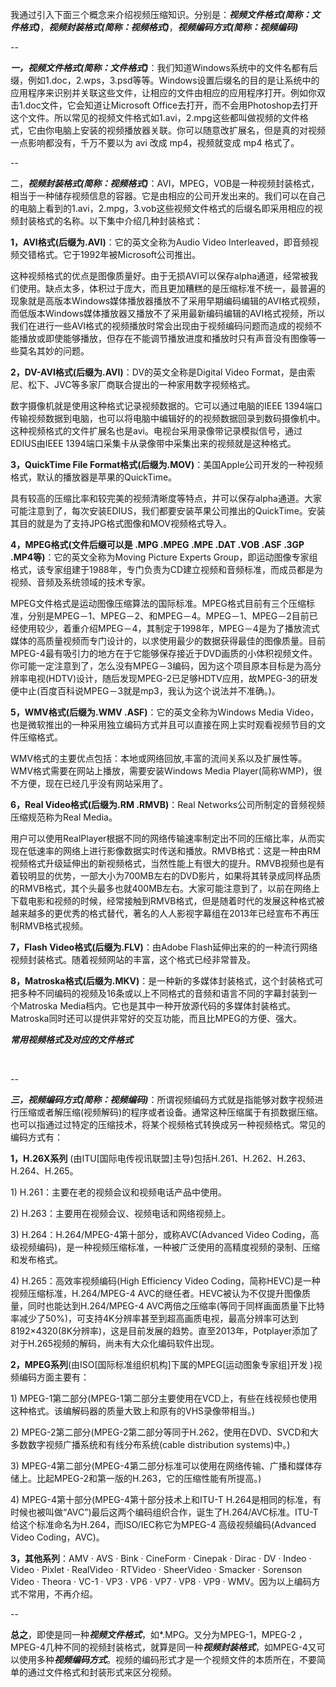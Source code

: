 <div class="RichContent-inner"><span class="RichText CopyrightRichText-richText" itemprop="text"><p>我通过引入下面三个概念来介绍视频压缩知识。分别是：<b><i>视频文件格式(简称：文件格式)</i></b>，<b><i>视频封装格式(简称：视频格式)</i></b>，<b><i>视频编码方式(简称：视频编码)</i></b> </p><p>--</p><p><b><i>一，视频文件格式(简称：文件格式)</i></b>：我们知道Windows系统中的文件名都有后缀，例如1.doc，2.wps，3.psd等等。Windows设置后缀名的目的是让系统中的应用程序来识别并关联这些文件，让相应的文件由相应的应用程序打开。例如你双击1.doc文件，它会知道让Microsoft Office去打开，而不会用Photoshop去打开这个文件。所以常见的视频文件格式如1.avi，2.mpg这些都叫做视频的文件格式，它由你电脑上安装的视频播放器关联。你可以随意改扩展名，但是真的对视频一点影响都没有，千万不要以为 avi 改成 mp4，视频就变成 mp4 格式了。</p><p>--</p><p>二，<b><i>视频封装格式(简称：视频格式)</i></b>：AVI，MPEG，VOB是一种视频封装格式，相当于一种储存视频信息的容器。它是由相应的公司开发出来的。我们可以在自己的电脑上看到的1.avi，2.mpg，3.vob这些视频文件格式的后缀名即采用相应的视频封装格式的名称。以下集中介绍几种封装格式：</p><p><b>1，AVI格式(后缀为.AVI)</b>：它的英文全称为Audio Video Interleaved，即音频视频交错格式。它于1992年被Microsoft公司推出。</p><p>这种视频格式的优点是图像质量好。由于无损AVI可以保存alpha通道，经常被我们使用。缺点太多，体积过于庞大，而且更加糟糕的是压缩标准不统一，最普遍的现象就是高版本Windows媒体播放器播放不了采用早期编码编辑的AVI格式视频，而低版本Windows媒体播放器又播放不了采用最新编码编辑的AVI格式视频，所以我们在进行一些AVI格式的视频播放时常会出现由于视频编码问题而造成的视频不能播放或即使能够播放，但存在不能调节播放进度和播放时只有声音没有图像等一些莫名其妙的问题。</p><p><b>2，DV-AVI格式(后缀为.AVI)</b>：DV的英文全称是Digital Video Format，是由索尼、松下、JVC等多家厂商联合提出的一种家用数字视频格式。</p><p>数字摄像机就是使用这种格式记录视频数据的。它可以通过电脑的IEEE 1394端口传输视频数据到电脑，也可以将电脑中编辑好的的视频数据回录到数码摄像机中。这种视频格式的文件扩展名也是avi。电视台采用录像带记录模拟信号，通过EDIUS由IEEE 1394端口采集卡从录像带中采集出来的视频就是这种格式。</p><p><b>3，QuickTime File Format格式(后缀为.MOV)</b>：美国Apple公司开发的一种视频格式，默认的播放器是苹果的QuickTime。</p><p>具有较高的压缩比率和较完美的视频清晰度等特点，并可以保存alpha通道。大家可能注意到了，每次安装EDIUS，我们都要安装苹果公司推出的QuickTime。安装其目的就是为了支持JPG格式图像和MOV视频格式导入。</p><p><b>4，MPEG格式(文件后缀可以是 .MPG .MPEG .MPE .DAT .VOB .ASF .3GP .MP4等)</b>：它的英文全称为Moving Picture Experts Group，即运动图像专家组格式，该专家组建于1988年，专门负责为CD建立视频和音频标准，而成员都是为视频、音频及系统领域的技术专家。</p><p>MPEG文件格式是运动图像压缩算法的国际标准。MPEG格式目前有三个压缩标准，分别是MPEG－1、MPEG－2、和MPEG－4。MPEG－1、MPEG－2目前已经使用较少，着重介绍MPEG－4，其制定于1998年，MPEG－4是为了播放流式媒体的高质量视频而专门设计的，以求使用最少的数据获得最佳的图像质量。目前MPEG-4最有吸引力的地方在于它能够保存接近于DVD画质的小体积视频文件。你可能一定注意到了，怎么没有MPEG－3编码，因为这个项目原本目标是为高分辨率电视(HDTV)设计，随后发现MPEG-2已足够HDTV应用，故MPEG-3的研发便中止(百度百科说MPEG－3就是mp3，我认为这个说法并不准确。)。</p><p><b>5，WMV格式(后缀为.WMV .ASF)</b>：它的英文全称为Windows Media Video，也是微软推出的一种采用独立编码方式并且可以直接在网上实时观看视频节目的文件压缩格式。</p><p>WMV格式的主要优点包括：本地或网络回放,丰富的流间关系以及扩展性等。WMV格式需要在网站上播放，需要安装Windows Media Player(简称WMP)，很不方便，现在已经几乎没有网站采用了。</p><p><b>6，Real Video格式(后缀为.RM .RMVB)</b>：Real Networks公司所制定的音频视频压缩规范称为Real Media。</p><p>用户可以使用RealPlayer根据不同的网络传输速率制定出不同的压缩比率，从而实现在低速率的网络上进行影像数据实时传送和播放。RMVB格式：这是一种由RM视频格式升级延伸出的新视频格式，当然性能上有很大的提升。RMVB视频也是有着较明显的优势，一部大小为700MB左右的DVD影片，如果将其转录成同样品质的RMVB格式，其个头最多也就400MB左右。大家可能注意到了，以前在网络上下载电影和视频的时候，经常接触到RMVB格式，但是随着时代的发展这种格式被越来越多的更优秀的格式替代，著名的人人影视字幕组在2013年已经宣布不再压制RMVB格式视频。</p><p><b>7，Flash Video格式(后缀为.FLV)</b>：由Adobe Flash延伸出来的的一种流行网络视频封装格式。随着视频网站的丰富，这个格式已经非常普及。</p><p><b>8，Matroska格式(后缀为.MKV)</b>：是一种新的多媒体封装格式，这个封装格式可把多种不同编码的视频及16条或以上不同格式的音频和语言不同的字幕封装到一个Matroska Media档内。它也是其中一种开放源代码的多媒体封装格式。Matroska同时还可以提供非常好的交互功能，而且比MPEG的方便、强大。</p><p><b><i> 常用视频格式及对应的文件格式</i></b></p><figure><noscript></noscript></figure><br><p>--</p><p><i><b>三，视频编码方式(简称：视频编码)</b></i>：所谓视频编码方式就是指能够对数字视频进行压缩或者解压缩(视频解码)的程序或者设备。通常这种压缩属于有损数据压缩。也可以指通过过特定的压缩技术，将某个视频格式转换成另一种视频格式。常见的编码方式有：</p><p><b>1，H.26X系列</b> (由ITU[国际电传视讯联盟]主导)包括H.261、H.262、H.263、H.264、H.265。</p><p>1) H.261：主要在老的视频会议和视频电话产品中使用。</p><p>2) H.263：主要用在视频会议、视频电话和网络视频上。</p><p>3) H.264：H.264/MPEG-4第十部分，或称AVC(Advanced Video Coding，高级视频编码)，是一种视频压缩标准，一种被广泛使用的高精度视频的录制、压缩和发布格式。</p><p>4) H.265：高效率视频编码(High Efficiency Video Coding，简称HEVC)是一种视频压缩标准，H.264/MPEG-4 AVC的继任者。HEVC被认为不仅提升图像质量，同时也能达到H.264/MPEG-4 AVC两倍之压缩率(等同于同样画面质量下比特率减少了50%)，可支持4K分辨率甚至到超高画质电视，最高分辨率可达到8192×4320(8K分辨率)，这是目前发展的趋势。直至2013年，Potplayer添加了对于H.265视频的解码，尚未有大众化编码软件出现。</p><p><b>2，MPEG系列</b>(由ISO[国际标准组织机构]下属的MPEG[运动图象专家组]开发 )视频编码方面主要有：</p><p>1) MPEG-1第二部分(MPEG-1第二部分主要使用在VCD上，有些在线视频也使用这种格式。该编解码器的质量大致上和原有的VHS录像带相当。)</p><p>2) MPEG-2第二部分(MPEG-2第二部分等同于H.262，使用在DVD、SVCD和大多数数字视频广播系统和有线分布系统(cable distribution systems)中。)</p><p>3) MPEG-4第二部分(MPEG-4第二部分标准可以使用在网络传输、广播和媒体存储上。比起MPEG-2和第一版的H.263，它的压缩性能有所提高。)</p><p>4) MPEG-4第十部分(MPEG-4第十部分技术上和ITU-T H.264是相同的标准，有时候也被叫做“AVC”)最后这两个编码组织合作，诞生了H.264/AVC标准。ITU-T给这个标准命名为H.264，而ISO/IEC称它为MPEG-4 高级视频编码(Advanced Video Coding，AVC)。</p><p><b>3，其他系列</b>：AMV · AVS · Bink · CineForm · Cinepak · Dirac · DV · Indeo · Video · Pixlet · RealVideo · RTVideo · SheerVideo · Smacker · Sorenson Video · Theora · VC-1 · VP3 · VP6 · VP7 · VP8 · VP9 · WMV。因为以上编码方式不常用，不再介绍。</p><p>--</p><p><b>总之</b>，即使是同一种<b><i>视频文件格式</i></b>，如*.MPG。又分为MPEG-1，MPEG-2 ，MPEG-4几种不同的视频封装格式，就算是同一种<b><i>视频封装格式</i></b>，如MPEG-4又可以使用多种<b><i>视频编码方式</i></b>。视频的编码形式才是一个视频文件的本质所在，不要简单的通过文件格式和封装形式来区分视频。</p></span></div>
